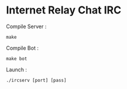 # Internet Relay Chat IRC

Compile Server :
```
make
```
Compile Bot :
```
make bot
```
Launch :
```
./ircserv [port] [pass]
```
